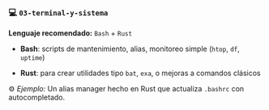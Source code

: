 ### 💻 `03-terminal-y-sistema`

**Lenguaje recomendado:** `Bash` + `Rust`

- **Bash**: scripts de mantenimiento, alias, monitoreo simple (`htop`, `df`, `uptime`)
  
- **Rust**: para crear utilidades tipo `bat`, `exa`, o mejoras a comandos clásicos
  

⚙️ *Ejemplo:* Un alias manager hecho en Rust que actualiza `.bashrc` con autocompletado.